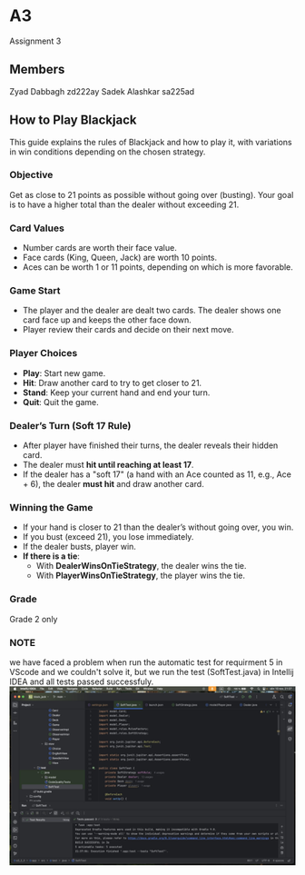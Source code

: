 # A3

Assignment 3

## Members
Zyad Dabbagh zd222ay
Sadek Alashkar sa225ad


## How to Play Blackjack

This guide explains the rules of Blackjack and how to play it, with variations in win conditions depending on the chosen strategy.

### Objective

Get as close to 21 points as possible without going over (busting). Your goal is to have a higher total than the dealer without exceeding 21.

### Card Values

- Number cards are worth their face value.
- Face cards (King, Queen, Jack) are worth 10 points.
- Aces can be worth 1 or 11 points, depending on which is more favorable.

### Game Start

- The player and the dealer are dealt two cards. The dealer shows one card face up and keeps the other face down.
- Player review their cards and decide on their next move.

### Player Choices

- **Play**: Start new game.
- **Hit**: Draw another card to try to get closer to 21.
- **Stand**: Keep your current hand and end your turn.
- **Quit**: Quit the game.

### Dealer’s Turn (Soft 17 Rule)

- After player have finished their turns, the dealer reveals their hidden card.
- The dealer must **hit until reaching at least 17**.
- If the dealer has a "soft 17" (a hand with an Ace counted as 11, e.g., Ace + 6), the dealer **must hit** and draw another card.

### Winning the Game

- If your hand is closer to 21 than the dealer’s without going over, you win.
- If you bust (exceed 21), you lose immediately.
- If the dealer busts, player win.
- **If there is a tie**:
  - With **DealerWinsOnTieStrategy**, the dealer wins the tie.
  - With **PlayerWinsOnTieStrategy**, the player wins the tie.


### Grade
Grade 2 only

### NOTE
we have faced a problem when run the automatic test for requirment 5 in VScode and we couldn't solve it, but we run the test (SoftTest.java) in Intellij IDEA and all tests passed successfuly.
![class diagram](img/testPassedConforming.jpg)